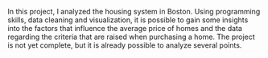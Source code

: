 In this project, I analyzed the housing system in Boston. Using programming skills, data cleaning and visualization, it is possible to gain some insights into the factors that influence the average price of homes and the data regarding the criteria that are raised when purchasing a home. The project is not yet complete, but it is already possible to analyze several points.
